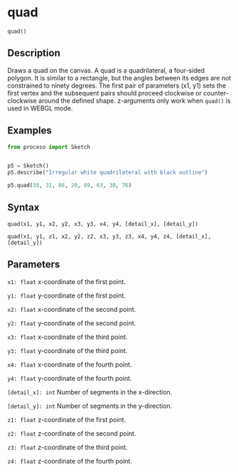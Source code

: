 # quad

`quad()`

## Description

Draws a quad on the canvas. A quad is a quadrilateral, a four-sided polygon.
It is similar to a rectangle, but the angles between its edges are not
constrained to ninety degrees. The first pair of parameters (x1, y1) sets
the first vertex and the subsequent pairs should proceed clockwise or
counter-clockwise around the defined shape. z-arguments only work when
`quad()` is used in WEBGL mode.

## Examples

```python
from proceso import Sketch


p5 = Sketch()
p5.describe("Irregular white quadrilateral with black outline")

p5.quad(38, 31, 86, 20, 69, 63, 30, 76)
```

## Syntax

`quad(x1, y1, x2, y2, x3, y3, x4, y4, [detail_x], [detail_y])`

`quad(x1, y1, z1, x2, y2, z2, x3, y3, z3, x4, y4, z4, [detail_x], [detail_y])`

## Parameters

`x1: float` x-coordinate of the first point.

`y1: float` y-coordinate of the first point.

`x2: float` x-coordinate of the second point.

`y2: float` y-coordinate of the second point.

`x3: float` x-coordinate of the third point.

`y3: float` y-coordinate of the third point.

`x4: float` x-coordinate of the fourth point.

`y4: float` y-coordinate of the fourth point.

`[detail_x]: int` Number of segments in the x-direction.

`[detail_y]: int` Number of segments in the y-direction.

`z1: float` z-coordinate of the first point.

`z2: float` z-coordinate of the second point.

`z3: float` z-coordinate of the third point.

`z4: float` z-coordinate of the fourth point.
